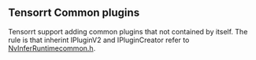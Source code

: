 ## Tensorrt Common plugins
Tensorrt support adding common plugins that not contained by itself. The rule is that inherint IPluginV2 and IPluginCreator refer to [NvInferRuntimecommon.h](https://github.com/NVIDIA/TensorRT/blob/master/include/NvInferRuntimeCommon.h).
